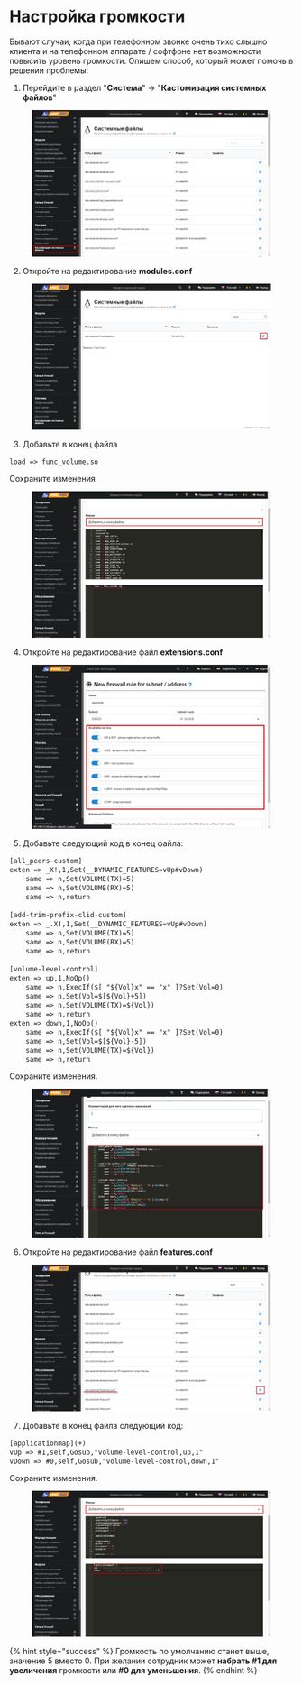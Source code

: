 # Настройка громкости

Бывают случаи, когда при телефонном звонке очень тихо слышно клиента и на телефонном аппарате / софтфоне нет возможности повысить уровень громкости. Опишем способ, который может помочь в решении проблемы:

1. Перейдите в раздел "**Система**" -> "**Кастомизация системных файлов**"&#x20;

<figure><img src="../../.gitbook/assets/1 (15).png" alt=""><figcaption></figcaption></figure>

2. Откройте на редактирование **modules.conf**

<figure><img src="../../.gitbook/assets/2 (7).png" alt=""><figcaption></figcaption></figure>

3. Добавьте в конец файла

```
load => func_volume.so
```

Сохраните изменения

<figure><img src="../../.gitbook/assets/3 (12).png" alt=""><figcaption></figcaption></figure>

4. Откройте на редактирование файл **extensions.conf**

<figure><img src="../../.gitbook/assets/4 (20).png" alt=""><figcaption></figcaption></figure>

5. Добавьте следующий код в конец файла:

```
[all_peers-custom]
exten => _X!,1,Set(__DYNAMIC_FEATURES=vUp#vDown)
    same => n,Set(VOLUME(TX)=5)
    same => n,Set(VOLUME(RX)=5)
    same => n,return   
    
[add-trim-prefix-clid-custom]
exten => _.X!,1,Set(__DYNAMIC_FEATURES=vUp#vDown)
    same => n,Set(VOLUME(TX)=5)
    same => n,Set(VOLUME(RX)=5)
    same => n,return

[volume-level-control]
exten => up,1,NoOp()
    same => n,ExecIf($[ "${Vol}x" == "x" ]?Set(Vol=0)
    same => n,Set(Vol=$[${Vol}+5])
    same => n,Set(VOLUME(TX)=${Vol})  
    same => n,return
exten => down,1,NoOp()
    same => n,ExecIf($[ "${Vol}x" == "x" ]?Set(Vol=0)
    same => n,Set(Vol=$[${Vol}-5])
    same => n,Set(VOLUME(TX)=${Vol})  
    same => n,return
```

Сохраните изменения.

<figure><img src="../../.gitbook/assets/23 (2).png" alt=""><figcaption></figcaption></figure>

6. Откройте на редактирование файл **features.conf**

<figure><img src="../../.gitbook/assets/6 (11).png" alt=""><figcaption></figcaption></figure>

7. Добавьте в конец файла следующий код:

```
[applicationmap](+)
vUp => #1,self,Gosub,"volume-level-control,up,1"
vDown => #0,self,Gosub,"volume-level-control,down,1"
```

Сохраните изменения.

<figure><img src="../../.gitbook/assets/7 (6).png" alt=""><figcaption></figcaption></figure>

{% hint style="success" %}
Громкость по умолчанию станет выше, значение 5 вместо 0. При желании сотрудник может **набрать #1 для увеличения** громкости или **#0 для уменьшения**.
{% endhint %}
